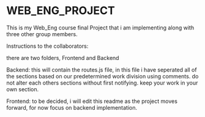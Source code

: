 # WEB_ENG_PROJECT
This is my Web_Eng course final Project that i am implementing along with three other group members.

Instructions to the collaborators:

there are two folders, Frontend and Backend

Backend:
this will contain the routes.js file, in this file i have seperated all of the sections based on our predetermined work division using comments.
do not alter each others sections without first notifying. keep your work in your own section.

Frontend:
to be decided, i will edit this readme as the project moves forward, for now focus on backend implementation.
